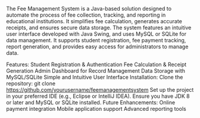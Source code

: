 The Fee Management System is a Java-based solution designed to automate the process of fee collection, tracking, and reporting in educational institutions. It simplifies fee calculation, generates accurate receipts, and ensures secure data storage. The system features an intuitive user interface developed with Java Swing, and uses MySQL or SQLite for data management. It supports student registration, fee payment tracking, report generation, and provides easy access for administrators to manage data.

Features:
Student Registration & Authentication
Fee Calculation & Receipt Generation
Admin Dashboard for Record Management
Data Storage with MySQL/SQLite
Simple and Intuitive User Interface
Installation:
Clone the repository:
git clone https://github.com/yourusername/feemanagementsystem
Set up the project in your preferred IDE (e.g., Eclipse or IntelliJ IDEA).
Ensure you have JDK 8 or later and MySQL or SQLite installed.
Future Enhancements:
Online payment integration
Mobile application support
Advanced reporting tools
